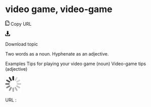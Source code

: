 # video game, video-game

![Copy URL](media/video-game/Copy.png)
Copy URL

![Download](media/video-game/Download.png)

Download topic

Two words as a noun. Hyphenate as an adjective.

Examples
Tips for playing your video game (noun) 
Video-game tips (adjective)

![In progress](media/video-game/activity-large.gif)

URL :
